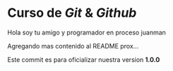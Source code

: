 # Curso de _Git_ & _Github_

Hola soy tu amigo y programador en proceso juanman

Agregando mas contenido al README prox...

Este commit es para oficializar nuestra version **1.0.0**
